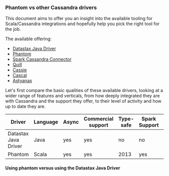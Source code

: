 ### Phantom vs other Cassandra drivers


This document aims to offer you an insight into the available tooling
for Scala/Cassandra integrations and hopefully help you pick the right
tool for the job.

The available offering:

- [Datastax Java Driver](https://github.com/datastax/java-driver)
- [Phantom](https://github.com/outworkers/phantom)
- [Spark Cassandra Connector](https://github.com/datastax/spark-cassandra-connector)
- [Quill](https://github.com/getquill/quill)
- [Cassie](https://github.com/twitter/cassie)
- [Cascal](https://github.com/shorrockin/cascal)
- [Astyanax](https://github.com/Netflix/astyanax)

Let's first compare the basic qualities of these available drivers, looking
at a wider range of features and verticals, from how deeply integrated they
are with Cassandra and the support they offer, to their level of activity
and how up to date they are.


| Driver | Language | Async | Commercial support | Type-safe | Spark Support | Reactive Streams | DSL Type | Cassandra version | Latest version | Activity | Initial release |
| ------ | -------- | ----- | ------------------ | --------- | ------------- | ---------------- | --- | -------- | ---- | ----- | ----- |
| Datastax Java Driver | Java | yes | yes | no | no | no | EDSL | latest | 3.1.0 | High | 2012 |
| Phantom | Scala | yes | yes | 2013 | yes | yes | no | EDSL | latest | 3.1.0 | High | 2013 |


#### Using phantom versus using the Datastax Java Driver


